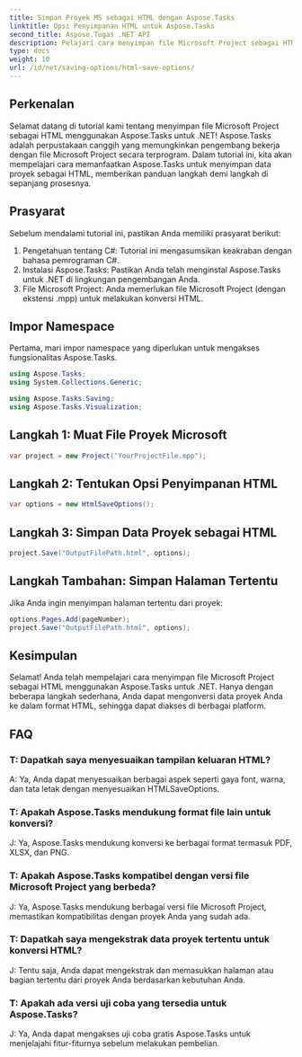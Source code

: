 ```yaml
---
title: Simpan Proyek MS sebagai HTML dengan Aspose.Tasks
linktitle: Opsi Penyimpanan HTML untuk Aspose.Tasks
second_title: Aspose.Tugas .NET API
description: Pelajari cara menyimpan file Microsoft Project sebagai HTML menggunakan Aspose.Tasks untuk .NET. Konversikan data proyek dengan mudah menggunakan panduan langkah demi langkah kami.
type: docs
weight: 10
url: /id/net/saving-options/html-save-options/
---
```

## Perkenalan
Selamat datang di tutorial kami tentang menyimpan file Microsoft Project sebagai HTML menggunakan Aspose.Tasks untuk .NET! Aspose.Tasks adalah perpustakaan canggih yang memungkinkan pengembang bekerja dengan file Microsoft Project secara terprogram. Dalam tutorial ini, kita akan mempelajari cara memanfaatkan Aspose.Tasks untuk menyimpan data proyek sebagai HTML, memberikan panduan langkah demi langkah di sepanjang prosesnya.
## Prasyarat
Sebelum mendalami tutorial ini, pastikan Anda memiliki prasyarat berikut:
1. Pengetahuan tentang C#: Tutorial ini mengasumsikan keakraban dengan bahasa pemrograman C#.
2. Instalasi Aspose.Tasks: Pastikan Anda telah menginstal Aspose.Tasks untuk .NET di lingkungan pengembangan Anda.
3. File Microsoft Project: Anda memerlukan file Microsoft Project (dengan ekstensi .mpp) untuk melakukan konversi HTML.

## Impor Namespace
Pertama, mari impor namespace yang diperlukan untuk mengakses fungsionalitas Aspose.Tasks.
```csharp
using Aspose.Tasks;
using System.Collections.Generic;

using Aspose.Tasks.Saving;
using Aspose.Tasks.Visualization;
```

## Langkah 1: Muat File Proyek Microsoft
```csharp
var project = new Project("YourProjectFile.mpp");
```
## Langkah 2: Tentukan Opsi Penyimpanan HTML
```csharp
var options = new HtmlSaveOptions();
```
## Langkah 3: Simpan Data Proyek sebagai HTML
```csharp
project.Save("OutputFilePath.html", options);
```
## Langkah Tambahan: Simpan Halaman Tertentu
Jika Anda ingin menyimpan halaman tertentu dari proyek:
```csharp
options.Pages.Add(pageNumber);
project.Save("OutputFilePath.html", options);
```

## Kesimpulan
Selamat! Anda telah mempelajari cara menyimpan file Microsoft Project sebagai HTML menggunakan Aspose.Tasks untuk .NET. Hanya dengan beberapa langkah sederhana, Anda dapat mengonversi data proyek Anda ke dalam format HTML, sehingga dapat diakses di berbagai platform.
## FAQ
### T: Dapatkah saya menyesuaikan tampilan keluaran HTML?
A: Ya, Anda dapat menyesuaikan berbagai aspek seperti gaya font, warna, dan tata letak dengan menyesuaikan HTMLSaveOptions.
### T: Apakah Aspose.Tasks mendukung format file lain untuk konversi?
J: Ya, Aspose.Tasks mendukung konversi ke berbagai format termasuk PDF, XLSX, dan PNG.
### T: Apakah Aspose.Tasks kompatibel dengan versi file Microsoft Project yang berbeda?
J: Ya, Aspose.Tasks mendukung berbagai versi file Microsoft Project, memastikan kompatibilitas dengan proyek Anda yang sudah ada.
### T: Dapatkah saya mengekstrak data proyek tertentu untuk konversi HTML?
J: Tentu saja, Anda dapat mengekstrak dan memasukkan halaman atau bagian tertentu dari proyek Anda berdasarkan kebutuhan Anda.
### T: Apakah ada versi uji coba yang tersedia untuk Aspose.Tasks?
J: Ya, Anda dapat mengakses uji coba gratis Aspose.Tasks untuk menjelajahi fitur-fiturnya sebelum melakukan pembelian.